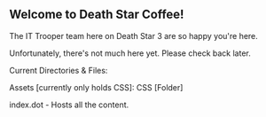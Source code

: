 ## Welcome to Death Star Coffee!

The IT Trooper team here on Death Star 3 are so happy you're here.

Unfortunately, there's not much here yet. Please check back later.


Current Directories & Files: 

Assets [currently only holds CSS]:
    CSS [Folder]

index.dot - Hosts all the content.
